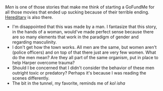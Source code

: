 *Men* is one of those stories that make me think of starting a GoFundMe for all those movies that ended up sucking because of their terrible ending. [Hereditary](/hereditary) is also there. 

- I'm disappointed that this was made by a man. I fantasize that this story, in the hands of a woman, would've made perfect sense because there are so many elements that work in the paradigm of gender and regarding masculinity. 
- I don't get how the town works. All men are the same, but women aren't (police officers) and on top of that there just are very few women. What do the men mean? Are they all part of the same organism, put in place to help Harper overcome trauma?
- Should I be concerned that I didn't consider the behavior of these men outright toxic or predatory? Perhaps it's because I was reading the scenes differently. 
- The bit in the tunnel, my favorite, reminds me of _kol isha_